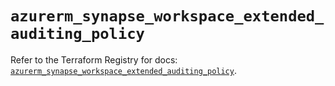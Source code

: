 # `azurerm_synapse_workspace_extended_auditing_policy`

Refer to the Terraform Registry for docs: [`azurerm_synapse_workspace_extended_auditing_policy`](https://registry.terraform.io/providers/hashicorp/azurerm/4.41.0/docs/resources/synapse_workspace_extended_auditing_policy).
